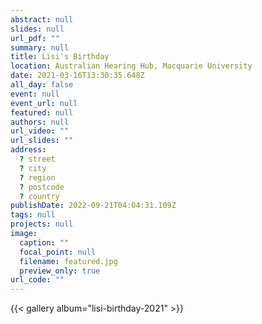 ```yaml
---
abstract: null
slides: null
url_pdf: ""
summary: null
title: Lisi's Birthday
location: Australian Hearing Hub, Macquarie University
date: 2021-03-16T13:30:35.648Z
all_day: false
event: null
event_url: null
featured: null
authors: null
url_video: ""
url_slides: ""
address:
  ? street
  ? city
  ? region
  ? postcode
  ? country
publishDate: 2022-09-21T04:04:31.109Z
tags: null
projects: null
image:
  caption: ""
  focal_point: null
  filename: featured.jpg
  preview_only: true
url_code: ""
---
```


{{< gallery album="lisi-birthday-2021" >}}
